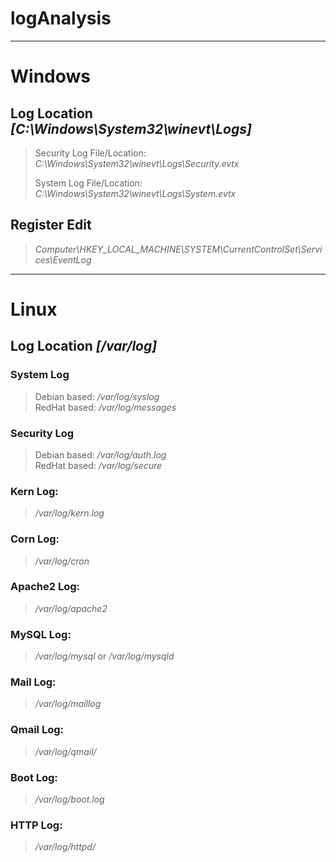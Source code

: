 # logAnalysis
***
# Windows

  ## Log Location *[C:\Windows\System32\winevt\Logs]*
  > Security Log File/Location: *C:\Windows\System32\winevt\Logs\Security.evtx*
  > 
  > System Log File/Location: *C:\Windows\System32\winevt\Logs\System.evtx*

  ## Register Edit
  > *Computer\HKEY_LOCAL_MACHINE\SYSTEM\CurrentControlSet\Services\EventLog*
  
***
# Linux

  ## Log Location *[/var/log]*
  ### **System Log**   
  > 
  > Debian based: */var/log/syslog* <br>
  > RedHat based: */var/log/messages*
  >
  ### **Security Log**
  > 
  > Debian based: */var/log/auth.log* <br>
  > RedHat based: */var/log/secure*
  >
  ### Kern Log: 
  > */var/log/kern.log* 
  > 
  ### Corn Log: 
  > */var/log/cron* 
  > 
  ### Apache2 Log:
  > */var/log/apache2* 
  > 
  ### MySQL Log:
  > */var/log/mysql*  or */var/log/mysqld*
  > 
  ### Mail Log: 
  >*/var/log/maillog* 
  > 
  ### Qmail Log:
  > */var/log/qmail/* 
  > 
  ### Boot Log:
  > */var/log/boot.log* 
  > 
  ### HTTP Log: 
  > */var/log/httpd/* 
  
